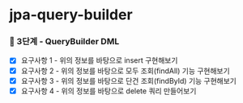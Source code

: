 # jpa-query-builder

### 🚀 3단계 - QueryBuilder DML

- [x] 요구사항 1 - 위의 정보를 바탕으로 insert 구현해보기
- [x] 요구사항 2 - 위의 정보를 바탕으로 모두 조회(findAll) 기능 구현해보기
- [x] 요구사항 3 - 위의 정보를 바탕으로 단건 조회(findById) 기능 구현해보기
- [x]  요구사항 4 - 위의 정보를 바탕으로 delete 쿼리 만들어보기
